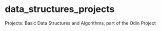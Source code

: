 # data_structures_projects
Projects: Basic Data Structures and Algorithms, part of the Odin Project
